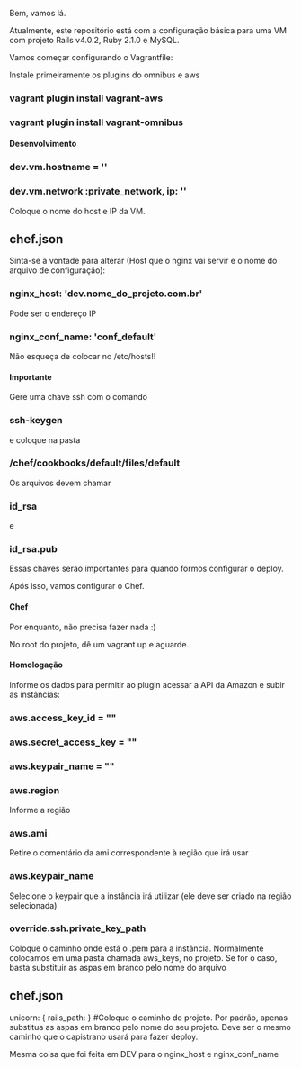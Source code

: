 Bem, vamos lá.

Atualmente, este repositório está com a configuração básica para uma VM com projeto Rails v4.0.2, Ruby 2.1.0 e MySQL.

Vamos começar configurando o Vagrantfile:

Instale primeiramente os plugins do omnibus e aws

### vagrant plugin install vagrant-aws
### vagrant plugin install vagrant-omnibus

#### Desenvolvimento

### dev.vm.hostname = ''
### dev.vm.network :private_network, ip: ''
Coloque o nome do host e IP da VM.

## chef.json
Sinta-se à vontade para alterar (Host que o nginx vai servir e o nome do arquivo de configuração):
### nginx_host: 'dev.nome_do_projeto.com.br' 
Pode ser o endereço IP
### nginx_conf_name: 'conf_default'

Não esqueça de colocar no /etc/hosts!!

#### Importante
Gere uma chave ssh com o comando 
### ssh-keygen 
e coloque na pasta
### /chef/cookbooks/default/files/default 
Os arquivos devem chamar 
### id_rsa 
e 
### id_rsa.pub
Essas chaves serão importantes para quando formos configurar o deploy.

Após isso, vamos configurar o Chef.

#### Chef
Por enquanto, não precisa fazer nada :)

No root do projeto, dê um vagrant up e aguarde.

#### Homologação
Informe os dados para permitir ao plugin acessar a API da Amazon e subir as instâncias:

### aws.access_key_id = ""
### aws.secret_access_key = ""
### aws.keypair_name = ""

### aws.region
Informe a região

### aws.ami
Retire o comentário da ami correspondente à região que irá usar 

### aws.keypair_name
Selecione o keypair que a instância irá utilizar (ele deve ser criado na região selecionada)

### override.ssh.private_key_path
Coloque o caminho onde está o .pem para a instância. Normalmente colocamos em uma pasta chamada aws_keys, no projeto. Se for o caso, basta substituir as aspas em branco pelo nome do arquivo

## chef.json
unicorn: { rails_path: } #Coloque o caminho do projeto. Por padrão, apenas substitua as aspas em branco pelo nome do seu projeto. Deve ser o mesmo caminho que o capistrano usará para fazer deploy.

Mesma coisa que foi feita em DEV para o nginx_host e nginx_conf_name